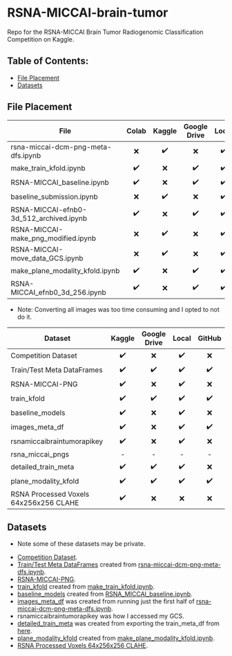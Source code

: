 # RSNA-MICCAI-brain-tumor
Repo for the RSNA-MICCAI Brain Tumor Radiogenomic Classification Competition on Kaggle.


## Table of Contents:
- [File Placement](https://github.com/alckasoc/RSNA-MICCAI-brain-tumor/blob/main/README.md#file-placement)
- [Datasets](https://github.com/alckasoc/RSNA-MICCAI-brain-tumor/blob/main/README.md#datasets)


## File Placement

| File                                    | Colab              | Kaggle             | Google Drive       | Local              | GitHub             | Executed In  |
| --------------------------------------- |:------------------:|:------------------:|:------------------:|:------------------:|:------------------:|:------------:|         
| rsna-miccai-dcm-png-meta-dfs.ipynb      | :x:                | :heavy_check_mark: | :x:                | :heavy_check_mark: | :heavy_check_mark: | Kaggle       |
| make_train_kfold.ipynb                  | :heavy_check_mark: | :x:                | :heavy_check_mark: | :heavy_check_mark: | :heavy_check_mark: | Colab        |
| RSNA-MICCAI_baseline.ipynb              | :heavy_check_mark: | :x:                | :heavy_check_mark: | :heavy_check_mark: | :heavy_check_mark: | Colab        | 
| baseline_submission.ipynb               | :x:	               | :heavy_check_mark: | :x:                | :heavy_check_mark: | :heavy_check_mark: | Kaggle       |
| RSNA-MICCAI-efnb0-3d_512_archived.ipynb | :heavy_check_mark: | :x:                | :heavy_check_mark: | :heavy_check_mark: | :heavy_check_mark: | Colab        |
| RSNA-MICCAI-make_png_modified.ipynb     | :x:	               | :heavy_check_mark: | :x:                | :heavy_check_mark: | :heavy_check_mark: | Local/Gcloud |
| RSNA-MICCAI-move_data_GCS.ipynb         | :x:	               | :heavy_check_mark: | :x:                | :heavy_check_mark: | :heavy_check_mark: | Kaggle       |
| make_plane_modality_kfold.ipynb         | :heavy_check_mark: | :x:                | :heavy_check_mark: | :heavy_check_mark: | :heavy_check_mark: | Colab        |
| RSNA-MICCAI_efnb0_3d_256.ipynb          | :heavy_check_mark: | :x:                | :heavy_check_mark: | :heavy_check_mark: | :heavy_check_mark: | Colab        |


+ Note: Converting all images was too time consuming and I opted to not do it.

| Dataset                                | Kaggle             | Google Drive       | Local              | GitHub             |
| -------------------------------------- |:------------------:|:------------------:|:------------------:|:------------------:| 
| Competition Dataset                    | :heavy_check_mark: | :x:                | :heavy_check_mark: | :x:                |
| Train/Test Meta DataFrames             | :heavy_check_mark: | :heavy_check_mark: | :heavy_check_mark: | :heavy_check_mark: |
| RSNA-MICCAI-PNG                        | :heavy_check_mark: | :x:                | :heavy_check_mark: | :x:                |
| train_kfold                            | :heavy_check_mark: | :heavy_check_mark: | :heavy_check_mark: | :heavy_check_mark: |
| baseline_models                        | :heavy_check_mark: | :x:                | :heavy_check_mark: | :x:                |
| images_meta_df                         | :heavy_check_mark: | :x:                | :heavy_check_mark: | :heavy_check_mark: |
| rsnamiccaibraintumorapikey             | :heavy_check_mark: | :x:                | :heavy_check_mark: | :x:                |
| rsna_miccai_pngs                       | -                  | -                  | -                  | -                  |
| detailed_train_meta                    | :heavy_check_mark: | :heavy_check_mark: | :heavy_check_mark: | :x:                |
| plane_modality_kfold                   | :heavy_check_mark: | :heavy_check_mark: | :heavy_check_mark: | :heavy_check_mark: |
| RSNA Processed Voxels 64x256x256 CLAHE | :heavy_check_mark: | :x:                | :x:                | :x:                |


## Datasets

+ Note some of these datasets may be private.

- [Competition Dataset](https://www.kaggle.com/c/rsna-miccai-brain-tumor-radiogenomic-classification/data).
- [Train/Test Meta DataFrames](https://www.kaggle.com/vincenttu/rsnamiccaibraintumor-meta-datasets) created from [rsna-miccai-dcm-png-meta-dfs.ipynb](https://github.com/alckasoc/RSNA-MICCAI-brain-tumor/blob/main/src/preprocessing/rsna-miccai-dcm-png-meta-dfs.ipynb).
- [RSNA-MICCAI-PNG](https://www.kaggle.com/jonathanbesomi/rsna-miccai-png).
- [train_kfold](https://www.kaggle.com/vincenttu/rsnamiccaibraintumor-train-kfold) created from [make_train_kfold.ipynb](https://github.com/alckasoc/RSNA-MICCAI-brain-tumor/blob/main/src/preprocessing/make_train_kfold.ipynb).
- [baseline_models](https://www.kaggle.com/vincenttu/baseline-models) created from [RSNA_MICCAI_baseline.ipynb](https://github.com/alckasoc/RSNA-MICCAI-brain-tumor/blob/main/src/RSNA-MICCAI_baseline/RSNA_MICCAI_baseline.ipynb).
- [images_meta_df](https://www.kaggle.com/vincenttu/images-meta-df) was created from running just the first half of [rsna-miccai-dcm-png-meta-dfs.ipynb](https://github.com/alckasoc/RSNA-MICCAI-brain-tumor/blob/main/src/preprocessing/rsna-miccai-dcm-png-meta-dfs.ipynb).
- rsnamiccaibraintumorapikey was how I accessed my GCS. 
- [detailed_train_meta](https://www.kaggle.com/vincenttu/detailed-train-meta) was created from exporting the train_meta_df from [here](https://www.kaggle.com/smoschou55/advanced-eda-brain-tumor-data).
- [plane_modality_kfold](https://www.kaggle.com/vincenttu/plane-modality-kfold) created from [make_plane_modality_kfold.ipynb](https://github.com/alckasoc/RSNA-MICCAI-brain-tumor/blob/main/src/preprocessing/make_plane_modality_kfold.ipynb).
- [RSNA Processed Voxels 64x256x256 CLAHE](https://www.kaggle.com/sreevishnudamodaran/rsna-processed-voxels-64x256x256-clahe).
